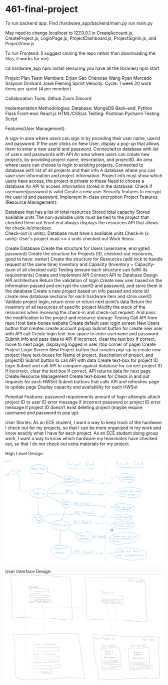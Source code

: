 # 461-final-project
To run backend app:
Find /hardware_app/backend/main.py
run main.py

May need to change localhost to 127.0.0.1 in CreateAccount.js, CreateProject.js, LoginPage.js, ProjectDashboard.js, ProjectSignIn.js, and ProjectView.js


To run Frontend:
(I suggest cloning the repo rather than downloading the files, it works for me)

cd hardware_app
npm install (ensuring you have all the libraries)
npm start


Project Plan
Team Members:
Erjian Gao
Chenxiao Wang 
Ryan Mercado
Grayson Drinkard
Josie Fleming
Sprint Velocity:
Cycle: 1 week
20 work items per sprint (4 per member)

Collaboration Tools:
Github
Zoom
Discord

Implementation Methodologies: 
Database: 
MongoDB
Back-end:
Python
Flask
Front-end: 
React.js
HTML/CSS/Js
Testing:
Postman
Pycharm Testing Script

Features(User Management):


A sign-in area where users can sign in by providing their user name, userid and password. If the user clicks on New User, display a pop-up that allows them to enter a new userid and password.
Connected to database with list of users and passwords with API
An area where users can create new projects, by providing project name, description, and projectID.
An area where users can choose to login to existing projects.
Connected to database with list of all projects and their info
A database where you can save user information and project information.
Project info must show which users have access, the project is private to these
Need to choose a database
An API to access information stored in the database.
Check if username/password is valid
Create a new user
Security features to encrypt the user id and password.
Implement in-class encryption
Project Features (Resource Management):

Database that has a list of total resources
Stored total capacity
Stored available units
The non-available units must be tied to the project that checked them out
Front end always displays the resources
API that allows for check-in/checkout	
Check-out (x units): Database must have x available units
Check-in (x units): User's project must >= x units checked out
Work Items:

Create Database
Create the structure for Users (username, encrypted password)
Create the structure for Projects (ID, checked-out resources, good to have: owner)
Create the structure for Resources (add lock to handle request at the same time)
Inventory and Capacity (Inventory = Capacity-(sum of all checked out)) 
Testing (ensure each structure can fulfill its requirements)
Create and Implement API 
Connect API to Database
Design API architecture 
Return the validation of login
Create new user based on the information passed and encrypt the userID and password, and store them in the database
Create a new project based on info passed and store id/ create new database sections for each hardware item and store userID
Validate project login, return error or return next point’s data
Return the inventory of all resources of specific project
Modify the stock of the resources when receiving the check-in and check-out request. And pass the modification to the project and resource storage
Testing
Call API from repo 
Host bare-bones website
Create default user login screen
New Users button that creates create account popup
Submit button for create new user with API call
Create login text-box space to enter username and password
Submit info and pass data to API
If incorrect, clear the text box
If correct, move to next page, displaying logged in user (top corner of page)
Create Project Login Screen
New Project button that creates pop-up to create new project
Have text-boxes for Name of project, description of project, and projectID
Submit button to call API with data
Create text-box for project ID login
Submit and call API to compare against database for correct project ID
If incorrect, clear the text box
If correct, API returns data for next page
Create Resource Management
Create text-boxes for Check in and out requests for each HWSet
Submit buttons that calls API and refreshes page to update page
Display capacity and availability for each HWSet

Potential Features:
password requirements
amount of login attempts
attach project ID to user ID
error message if incorrect password or project ID
error message if project ID doesn’t exist
deleting project (maybe require username and password in pop up)

User Stories:
As an ECE student, I want a way to keep track of the hardware I check out for my projects, so that I can be more organized in my work and know exactly what I have for each project.
As an ECE student doing group work, I want a way to know which hardware my teammates have checked out, so that I do not check out extra materials for my project.


High Level Design:

![High Level Design Should be Here](/imgs/highLevelDesign.png)

User Interface Design:
![Designs Should Be Here](/imgs/webExample.png)



